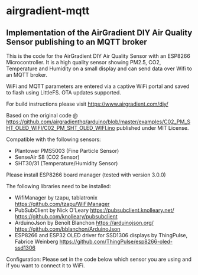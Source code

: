 # airgradient-mqtt
## Implementation of the AirGradient DIY Air Quality Sensor publishing to an MQTT broker

This is the code for the AirGradient DIY Air Quality Sensor with an ESP8266 Microcontroller.
It is a high quality sensor showing PM2.5, CO2, Temperature and Humidity on a small display and can send data over Wifi to an MQTT broker.

WiFi and MQTT parameters are entered via a captive WiFi portal and saved to flash using LittleFS.  OTA updates supported.

For build instructions please visit https://www.airgradient.com/diy/

Based on the original code @ https://github.com/airgradienthq/arduino/blob/master/examples/C02_PM_SHT_OLED_WIFI/C02_PM_SHT_OLED_WIFI.ino published under MIT License.

Compatible with the following sensors:
  * Plantower PMS5003 (Fine Particle Sensor)
  * SenseAir S8 (CO2 Sensor)
  * SHT30/31 (Temperature/Humidity Sensor)

Please install ESP8266 board manager (tested with version 3.0.0)

The following libraries need to be installed:

  * WifiManager by tzapu, tablatronix
    https://github.com/tzapu/WiFiManager
  * PubSubClient by Nick O'Leary
    https://pubsubclient.knolleary.net/
    https://github.com/knolleary/pubsubclient
  * ArduinoJson by Benoît Blanchon
    https://arduinojson.org/
    https://github.com/bblanchon/ArduinoJson
  * ESP8266 and ESP32 OLED driver for SSD1306 displays by ThingPulse, Fabrice Weinberg
    https://github.com/ThingPulse/esp8266-oled-ssd1306

Configuration:
Please set in the code below which sensor you are using and if you want to connect it to WiFi.
